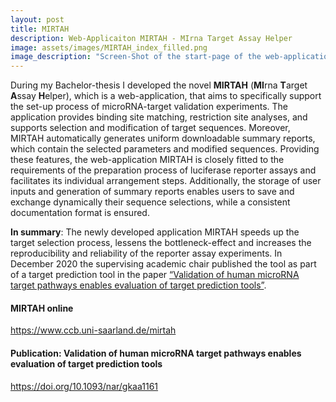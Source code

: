 ```yaml
---
layout: post
title: MIRTAH
description: Web-Applicaiton MIRTAH - MIrna Target Assay Helper
image: assets/images/MIRTAH_index_filled.png
image_description: "Screen-Shot of the start-page of the web-application MIRTAH"
---
```


During my Bachelor-thesis I developed the novel <b>MIRTAH</b> (<b>MI</b>rna <b>T</b>arget <b>A</b>ssay <b>H</b>elper), which is a web-application, that aims to specifically support the set-up process of microRNA-target validation experiments.
The application provides binding site matching, restriction site analyses, and supports selection and modification of target sequences.
Moreover, MIRTAH automatically generates uniform downloadable summary reports, which contain the selected parameters and modified sequences.
Providing these features, the web-application MIRTAH is closely fitted to the requirements of the preparation process of luciferase reporter assays and facilitates its individual arrangement steps.
Additionally, the storage of user inputs and generation of summary reports enables users to save and exchange dynamically their sequence selections, while a consistent documentation format is ensured.


<b>In summary</b>: The newly developed application MIRTAH speeds up the target selection process, lessens the bottleneck-effect and increases the reproducibility and reliability of the reporter assay experiments.
In December 2020 the supervising academic chair published the tool as part of a target prediction tool in the paper <a href="https://doi.org/10.1093/nar/gkaa1161" target="_blank">“Validation of human microRNA target pathways enables evaluation of target prediction tools”</a>.

<h4>MIRTAH online</h4>
<a href="https://www.ccb.uni-saarland.de/mirtah" target="_blank">https://www.ccb.uni-saarland.de/mirtah</a>

<h4>Publication: Validation of human microRNA target pathways enables evaluation of target prediction tools</h4>
<a href="https://doi.org/10.1093/nar/gkaa1161" target="_blank">https://doi.org/10.1093/nar/gkaa1161</a>
